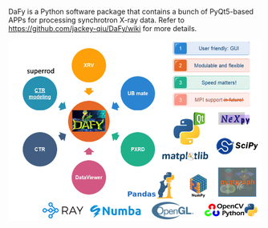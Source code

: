 DaFy is a Python software package that contains a bunch of PyQt5-based APPs for processing synchrotron X-ray data. 
Refer to https://github.com/jackey-qiu/DaFy/wiki for more details.

![dafy](https://github.com/jackey-qiu/DaFy/blob/master/Doc/tutorial/imgs/dafy.png)
